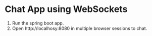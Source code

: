 # Chat App using WebSockets

1. Run the spring boot app.
2. Open http://localhosy:8080 in multiple browser sessions to chat.